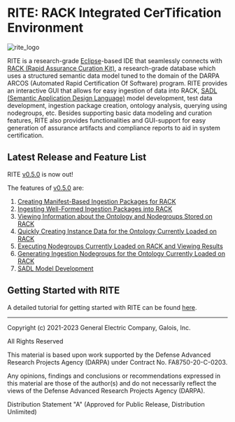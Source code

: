 
# RITE: **R**ACK **I**ntegrated Cer**T**ification **E**nvironment

![rite_logo](https://user-images.githubusercontent.com/66636651/223227669-b9ce7bf7-ae01-4974-9e29-2c3ceb0c64b6.png)

RITE is a research-grade [Eclipse](https://www.eclipse.org/ide/)-based IDE that seamlessly connects with [RACK (Rapid Assurance Curation Kit)](https://github.com/ge-high-assurance/RACK), a research-grade database which uses a structured semantic data model tuned to the domain of the DARPA ARCOS (Automated Rapid Certification Of Software) program. 
RITE provides an interactive GUI that allows for easy ingestion of data into RACK, [SADL (Semantic Application Design Language)](https://github.com/SemanticApplicationDesignLanguage/sadl) model development, test data development, ingestion package creation, ontology analysis, querying using nodegroups, etc.
Besides supporting basic data modeling and curation features, RITE also provides functionalities and GUI-support for easy generation of assurance artifacts and compliance reports to aid in system certification.   



## Latest Release and Feature List
RITE [v0.5.0](https://github.com/ge-high-assurance/RITE/releases/tag/v0.5.0) is now out! 

The features of [v0.5.0](https://github.com/ge-high-assurance/RITE/releases/tag/v0.5.0) are:
1. [Creating Manifest-Based Ingestion Packages for RACK](https://github.com/ge-high-assurance/RITE/wiki/RITE-Tutorial#2-creating-a-manifest-based-ingestion-package-for-rack)
2. [Ingesting Well-Formed Ingestion Packages into RACK](https://github.com/ge-high-assurance/RITE/wiki/RITE-Tutorial#3-ingesting-a-well-formed-ingestion-package-into-rack)
3. [Viewing Information about the Ontology and Nodegroups Stored on RACK](https://github.com/ge-high-assurance/RITE/wiki/RITE-Tutorial#4-viewing-information-about-the-ontology-and-nodegroups-stored-on-rack)
4. [Quickly Creating Instance Data for the Ontology Currently Loaded on RACK](https://github.com/ge-high-assurance/RITE/wiki/RITE-Tutorial#5-quickly-creating-instance-data-for-the-ontology-currently-loaded-on-rack)
5. [Executing Nodegroups Currently Loaded on RACK and Viewing Results](https://github.com/ge-high-assurance/RITE/wiki/RITE-Tutorial#6-executing-nodegroups-currently-loaded-on-rack-and-viewing-results)
6. [Generating Ingestion Nodegroups for the Ontology Currently Loaded on RACK](https://github.com/ge-high-assurance/RITE/wiki/RITE-Tutorial#7-generating-ingestion-nodegroups-for-the-ontology-currently-loaded-on-rack)
7. [SADL Model Development](https://github.com/ge-high-assurance/RITE/wiki/RITE-Tutorial#8-sadl-model-development-in-rite)


## Getting Started with RITE
A detailed tutorial for getting started with RITE can be found [here](https://github.com/ge-high-assurance/RITE/wiki/RITE-Tutorial).


<hr>
Copyright (c) 2021-2023 General Electric Company, Galois, Inc.

All Rights Reserved

This material is based upon work supported by the Defense Advanced Research Projects Agency (DARPA) under Contract No. FA8750-20-C-0203.

Any opinions, findings and conclusions or recommendations expressed in this material are those of the author(s) and do not necessarily reflect the views of the Defense Advanced Research Projects Agency (DARPA).

Distribution Statement "A" (Approved for Public Release, Distribution Unlimited)
